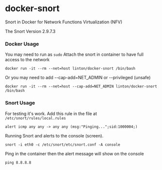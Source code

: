 # docker-snort

Snort in Docker for Network Functions Virtualization (NFV)

The Snort Version 2.9.7.3

### Docker Usage
You may need to run as `sudo`
Attach the snort in container to have full access to the network

```
docker run -it --rm --net=host linton/docker-snort /bin/bash
```

Or you may need to add --cap-add=NET_ADMIN or --privileged (unsafe)

```
docker run -it --rm --net=host --cap-add=NET_ADMIN linton/docker-snort /bin/bash
```


### Snort Usage

For testing it's work. Add this rule in the file at `/etc/snort/rules/local.rules`

```
alert icmp any any -> any any (msg:"Pinging...";sid:1000004;)
```

Running Snort and alerts to the console (screen).

```
snort -i eth0 -c /etc/snort/etc/snort.conf -A console
```

Ping in the container then the alert message will show on the console

```
ping 8.8.8.8
```
